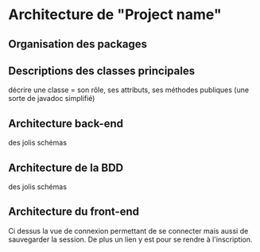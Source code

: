 # Architecture de "Project name"

## Organisation des packages

## Descriptions des classes principales

décrire une classe = son rôle, ses attributs, ses méthodes publiques (une sorte de javadoc simplifié)

## Architecture back-end

des jolis schémas 

## Architecture de la BDD

des jolis schémas

## Architecture du front-end
[](public/assets/img/CaptureSignIn.PNG "login")
Ci dessus la vue de connexion permettant de se connecter mais aussi de sauvegarder la session.
De plus un lien y est pour se rendre à l'inscription.
